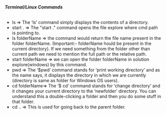###### **Terminal/Linux Commands**

  - ls =>  The ‘ls’ command simply displays the contents of a directory.
  - start . => The "start ." command opens the file explore where cmd path is pointing to.
  - ls folderName => the command would return the file name present in the folder folderName. (Important:- folderName hould be present in the current directory).
    If we need something from the folder other than current path we need to mention the full path or the relative path.
  - start folderName => we can open the folder folderName in solution explore(windows) by this command.
  - pwd => The ‘$pwd’ command stands for ‘print working directory’ and as the name says,
    it displays the directory in which we are currently (directory is same as folder for Windows OS users). 
  - cd folderName=> The ‘$ cd’ command stands for ‘change directory’ and it changes your current directory to the ‘newfolder’ directory.
    You can understand this a double-clicking a folder and then you do some stuff in that folder.
  - cd .. => This is used for going back to the parent folder.
